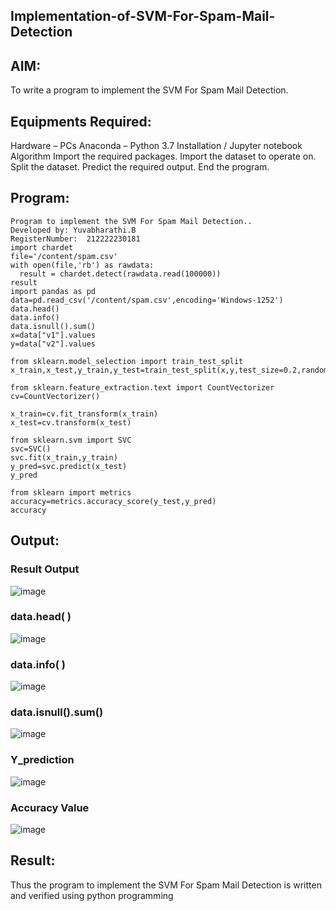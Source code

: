 ## Implementation-of-SVM-For-Spam-Mail-Detection
## AIM:
To write a program to implement the SVM For Spam Mail Detection.

## Equipments Required:
Hardware – PCs
Anaconda – Python 3.7 Installation / Jupyter notebook
Algorithm
Import the required packages.
Import the dataset to operate on.
Split the dataset.
Predict the required output.
End the program.
## Program:
```
Program to implement the SVM For Spam Mail Detection..
Developed by: Yuvabharathi.B
RegisterNumber:  212222230181
import chardet
file='/content/spam.csv'
with open(file,'rb') as rawdata:
  result = chardet.detect(rawdata.read(100000))
result
import pandas as pd
data=pd.read_csv('/content/spam.csv',encoding='Windows-1252')
data.head()
data.info()
data.isnull().sum()
x=data["v1"].values
y=data["v2"].values

from sklearn.model_selection import train_test_split
x_train,x_test,y_train,y_test=train_test_split(x,y,test_size=0.2,random_state=0)

from sklearn.feature_extraction.text import CountVectorizer
cv=CountVectorizer()

x_train=cv.fit_transform(x_train)
x_test=cv.transform(x_test)

from sklearn.svm import SVC
svc=SVC()
svc.fit(x_train,y_train)
y_pred=svc.predict(x_test)
y_pred

from sklearn import metrics
accuracy=metrics.accuracy_score(y_test,y_pred)
accuracy
```
## Output:
### Result Output
![image](https://github.com/yuvabharathib/Implementation-of-SVM-For-Spam-Mail-Detection/assets/113497404/c62349da-83f1-45d4-aa18-a2139bf13ff4)
### data.head( )
![image](https://github.com/yuvabharathib/Implementation-of-SVM-For-Spam-Mail-Detection/assets/113497404/3187045a-5903-48d9-8a34-7786ddb61c3b)
### data.info( )
![image](https://github.com/yuvabharathib/Implementation-of-SVM-For-Spam-Mail-Detection/assets/113497404/5964295e-6e51-4746-8d8a-7ce6f65167b6)
### data.isnull().sum()
![image](https://github.com/yuvabharathib/Implementation-of-SVM-For-Spam-Mail-Detection/assets/113497404/867170ed-6175-44e0-94fd-6248fe36e42b)
### Y_prediction
![image](https://github.com/yuvabharathib/Implementation-of-SVM-For-Spam-Mail-Detection/assets/113497404/3aff344c-48e8-409b-9923-cd2dd4a6f360)
### Accuracy Value
![image](https://github.com/yuvabharathib/Implementation-of-SVM-For-Spam-Mail-Detection/assets/113497404/58e33308-16fe-499b-b14b-2df7dce14685)
## Result:
Thus the program to implement the SVM For Spam Mail Detection is written and verified using python programming
